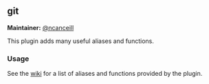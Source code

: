 ## git

**Maintainer:** [@ncanceill](https://github.com/ncanceill)

This plugin adds many useful aliases and functions.

### Usage

See the [wiki](https://github.com/robbyrussell/oh-my-zsh/wiki/Plugin:git) for a list of aliases and functions provided by the plugin.

